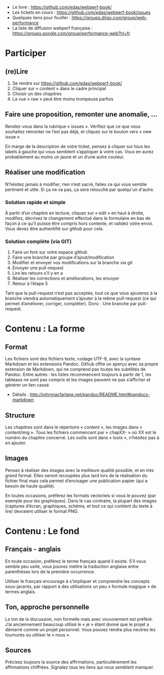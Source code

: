 * Le livre : https://github.com/edas/webperf-book/
* Les tickets en cours : https://github.com/edas/webperf-book/issues 
* Quelques liens pour fouiller : https://groups.diigo.com/group/web-performance 
* La liste de diffusion webperf française : https://groups.google.com/group/performance-web?hl=fr

Participer
==========

(re)Lire
--------

1. Se rendre sur https://github.com/edas/webperf-book/
2. Cliquer sur « content » dans le cadre principal
3. Choisir un des chapitres
4. La vue « raw » peut être moins trompeuse parfois

Faire une proposition, remonter une anomalie, …
-----------------------------------------------

Rendez-vous dans la rubrique « issues ». Vérifiez que ce que vous souhaitez remonter ne l’est pas déjà, et cliquez sur le bouton vers « new issue ». 

En marge de la description de votre ticket, pensez à cliquer sur tous les labels à gauche qui vous semblent s’appliquer à votre cas. Vous en aurez probablement au moins un jaune et un d’une autre couleur.

Réaliser une modification
-------------------------

N’hésitez jamais à modifier, rien n’est sacré, faites ce qui vous semble pertinent et utile. Si ça ne va pas, ça sera retouché par quelqu'un d'autre.

### Solution rapide et simple

À partir d’un chapitre en lecture, cliquez sur « edit » en haut à droite, modifiez, décrivez le changement effectué dans le formulaire en bas de façon à ce qu’il puisse être compris hors contexte, et validez votre envoi. Vous devez être authentifié sur github pour cela.

### Solution complète (via GIT)

1. Faire un fork sur votre espace github
2. Faire une branche par groupe d’ajout/modification
3. Modifier et envoyer vos modifications sur la branche via git
4. Envoyer une pull-request
5. Lire les retours s’il y en a
6. Réaliser les corrections et améliorations, les envoyer
7. Retour à l’étape 5

Tant que la pull-request n’est pas acceptée, tout ce que vous ajouterez à la branche viendra automatiquement s’ajouter à la même pull-request (ce qui permet d’améliorer, corriger, compléter). Donc : Une branche par pull-request.

Contenu : La forme
==================

Format
------

Les fichiers sont des fichiers texte, codage UTF-8, avec la syntaxe Markdown et les extensions Pandoc. Github offre un aperçu avec sa propre extension de Markdown, qui ne comprend pas toutes les subtilités de Pandoc. Entre autres : les listes recommencent toujours à partir de 1, les tableaux ne sont pas compris et les images peuvent ne pas s’afficher et générer un lien cassé.

- Détails : http://johnmacfarlane.net/pandoc/README.html#pandocs-markdown 

Structure
---------

Les chapitres sont dans le répertoire « content », les images dans « content/img ». Tous les fichiers commencent par « chapXX- » où XX est le numéro du chapitre concerné. 
Les outils sont dans « tools », n’hésitez pas à en ajouter.

Images
------

Pensez à réaliser des images avec la meilleure qualité possible, et en très grand format. Elles seront recoupées plus tard lors de la réalisation du fichier final mais cela permet d’envisager une publication papier (qui a besoin de haute qualité).

En toutes occasions, préférez les formats vectoriels si vous le pouvez (par exemple pour les graphiques). Dans le cas contraire, la plupart des images (captures d’écran, graphiques, schéma, et tout ce qui contient du texte à lire) devraient utiliser le format PNG.

Contenu : Le fond
=================

Français - anglais
------------------

En toute occasion, préférez le terme français quand il existe. S’il vous semble peu usité, vous pouvez mettre la traduction anglaise entre parenthèses lors de la première occurrence.

Utiliser le français encourage à s’impliquer et comprendre les concepts sous-jacents, par rapport à des utilisations un peu « formule magique » de termes anglais.

Ton, approche personnelle
-------------------------

Le ton de la discussion, non formelle mais avec vouvoiement est préféré. J’ai anciennement beaucoup utilisé le « je » étant donné que le projet a démarré comme un projet personnel. Vous pouvez rendre plus neutres les tournures ou utiliser le « nous ».

Sources
-------

Précisez toujours la source des affirmations, particulièrement les affirmations chiffrées. Signalez tous les liens qui vous semblent manquer.
